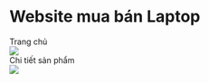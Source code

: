 <h1>Website mua bán Laptop</h1>
Trang chủ<br>
<img src="https://user-images.githubusercontent.com/66792742/87221306-3f6ef080-c395-11ea-9429-6160da39bca5.png"><br>
Chi tiết sản phẩm<br>
<img src="https://user-images.githubusercontent.com/66792742/87221456-4fd39b00-c396-11ea-84ee-ca297381485f.png">


